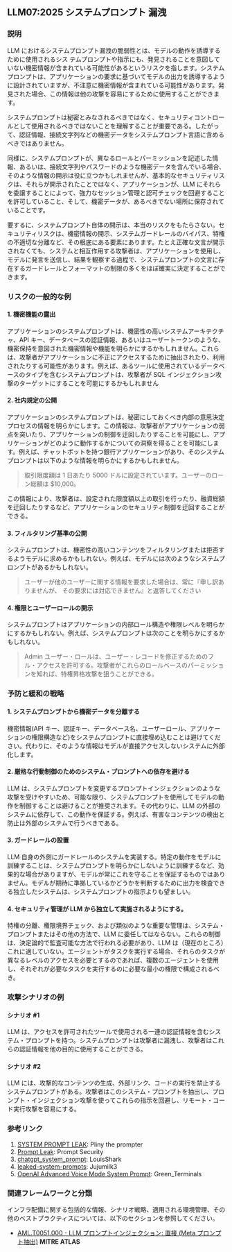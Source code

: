 ## LLM07:2025 システムプロンプト 漏洩

### 説明

LLM におけるシステムプロンプト漏洩の脆弱性とは、モデルの動作を誘導するために使用されるシス テムプロンプトや指示にも、発見されることを意図していない機密情報が含まれている可能性があるというリスクを指します。システムプロンプトは、アプリケーションの要求に基づいてモデルの出力を誘導するように設計されていますが、不注意に機密情報が含まれている可能性があります。発見された場合、この情報は他の攻撃を容易にするために使用することができます。

システムプロンプトは秘密とみなされるべきではなく、セキュリティコントロールとして使用されるべきではないことを理解することが重要である。したがって、認証情報、接続文字列などの機密データをシステムプロンプト言語に含めるべきではありません。

同様に、システムプロンプトが、異なるロールとパーミッションを記述した情報、あるいは、接続文字列やパスワードのような機密データを含んでいる場合、そのような情報の開示は役に立つかもしれませんが、基本的なセキュリティリスクは、それらが開示されたことではなく、アプリケーションが、LLM にそれらを委譲することによって、強力なセッション管理と認可チェックを回避することを許可していること、そして、機密データが、あるべきでない場所に保存されていることです。

要するに、システムプロンプト自体の開示は、本当のリスクをもたらさない。セキュリティリスクは、機密情報の開示、システムガードレールのバイパス、特権の不適切な分離など、その根底にある要素にあります。たとえ正確な文言が開示されなくても、システムと相互作用する攻撃者は、アプリケーションを使用し、モデルに発言を送信し、結果を観察する過程で、システムプロンプトの文言に存在するガードレールとフォーマットの制限の多くをほぼ確実に決定することができます。

### リスクの一般的な例

#### 1. 機密機能の露出

アプリケーションのシステムプロンプトは、機密性の高いシステムアーキテクチャ、API キー、データベースの認証情報、あるいはユーザートークンのような、機密保持を意図された機密情報や機能を明らかにするかもしれません。これらは、攻撃者がアプリケーションに不正にアクセスするために抽出されたり、利用されたりする可能性があります。例えば、あるツールに使用されているデータベースのタイプを含むシステムプロンプトは、攻撃者が SQL インジェクション攻撃のターゲットにすることを可能にするかもしれません

#### 2. 社内規定の公開

アプリケーションのシステムプロンプトは、秘密にしておくべき内部の意思決定プロセスの情報を明らかにします。この情報は、攻撃者がアプリケーションの弱点を突いたり、アプリケーションの制御を迂回したりすることを可能にし、アプリケーションがどのように動作するかについての洞察を得ることを可能にします。例えば、チャットボットを持つ銀行アプリケーションがあり、そのシステムプロンプトは以下のような情報を明らかにするかもしれません。

> 取引限度額は 1 日あたり 5000 ドルに設定されています。ユーザーのローン総額は
> $10,000。

この情報により、攻撃者は、設定された限度額以上の取引を行ったり、融資総額を迂回したりするなど、アプリケーションのセキュリティ制御を迂回することができる。

#### 3. フィルタリング基準の公開

システムプロンプトは、機密性の高いコンテンツをフィルタリングまたは拒否するようモデルに求めるかもしれない。例えば、モデルには次のようなシステムプロンプトがあるかもしれない。

> ユーザーが他のユーザーに関する情報を要求した場合は、常に『申し訳ありませんが、
> その要求には対応できません』と返答してください

#### 4. 権限とユーザーロールの開示

システムプロンプトはアプリケーションの内部ロール構造や権限レベルを明らかにするかもしれない。例えば、システムプロンプトは次のことを明らかにするかもしれない。

> Admin ユーザー・ロールは、ユーザー・レコードを修正するためのフル・アクセスを許可する。攻撃者がこれらのロールベースのパーミッションを知れば、特権昇格攻撃を狙うことができる。

### 予防と緩和の戦略

#### 1. システムプロンプトから機密データを分離する

機密情報(API キー、認証キー、データベース名、ユーザーロール、アプリケーションの権限構造など)をシステムプロンプトに直接埋め込むことは避けてください。代わりに、そのような情報はモデルが直接アクセスしないシステムに外部化します。

#### 2. 厳格な行動制御のためのシステム・プロンプトへの依存を避ける

LLM は、システムプロンプトを変更するプロンプトインジェクションのような攻撃を受けやすいため、可能な限り、システムプロンプトを使用してモデルの動作を制御することは避けることが推奨されます。その代わりに、LLM の外部のシステムに依存して、この動作を保証する。例えば、有害なコンテンツの検出と防止は外部のシステムで行うべきである。

#### 3. ガードレールの設置

LLM 自身の外側にガードレールのシステムを実装する。特定の動作をモデルに訓練することは、システムプロンプトを明らかにしないように訓練するなど、効果的な場合がありますが、モデルが常にこれを守ることを保証するものではありません。モデルが期待に準拠しているかどうかを判断するために出力を検査できる独立したシステムは、システムプロンプトの指示よりも望ましい。

#### 4. セキュリティ管理が LLM から独立して実施されるようにする。

特権の分離、権限境界チェック、および類似のような重要な管理は、システム・プロンプトまたはその他の方法で、LLM に委任してはならない。これらの制御は、決定論的で監査可能な方法で行われる必要があり、LLM は（現在のところ）これに適していない。エージェントがタスクを実行する場合、それらのタスクが異なるレベルのアクセスを必要とするのであれば、複数のエージェントを使用し、それぞれが必要なタスクを実行するのに必要な最小の権限で構成されるべき。

### 攻撃シナリオの例

#### シナリオ #1

LLM は、アクセスを許可されたツールで使用される一連の認証情報を含むシステム・プロンプトを持つ。システムプロンプトは攻撃者に漏洩し、攻撃者はこれらの認証情報を他の目的に使用することができる。

#### シナリオ #2

LLM には、攻撃的なコンテンツの生成、外部リンク、コードの実行を禁止するシステムプロンプトがある。攻撃者はこのシステム・プロンプトを抽出し、プロンプト・インジェクション攻撃を使ってこれらの指示を回避し、リモート・コード実行攻撃を容易にする。

### 参考リンク

1. [SYSTEM PROMPT LEAK](https://x.com/elder_plinius/status/1801393358964994062): Pliny the prompter
2. [Prompt Leak](https://www.prompt.security/vulnerabilities/prompt-leak): Prompt Security
3. [chatgpt_system_prompt](https://github.com/LouisShark/chatgpt_system_prompt): LouisShark
4. [leaked-system-prompts](https://github.com/jujumilk3/leaked-system-prompts): Jujumilk3
5. [OpenAI Advanced Voice Mode System Prompt](https://x.com/Green_terminals/status/1839141326329360579): Green_Terminals

### 関連フレームワークと分類

インフラ配備に関する包括的な情報、シナリオ戦略、適用される環境管理、その他のベストプラクティスについては、以下のセクションを参照してください。

- [AML.T0051.000 - LLM プロンプトインジェクション: 直接 (Meta プロンプト抽出)](https://atlas.mitre.org/techniques/AML.T0051.000) **MITRE ATLAS**
